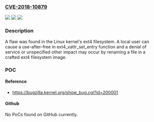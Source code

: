 ### [CVE-2018-10879](https://cve.mitre.org/cgi-bin/cvename.cgi?name=CVE-2018-10879)
![](https://img.shields.io/static/v1?label=Product&message=Red%20Hat%20Enterprise%20Linux%207&color=blue)
![](https://img.shields.io/static/v1?label=Version&message=!%200%3A3.10.0-957.rt56.910.el7%20&color=brighgreen)
![](https://img.shields.io/static/v1?label=Vulnerability&message=Use%20After%20Free&color=brighgreen)

### Description

A flaw was found in the Linux kernel's ext4 filesystem. A local user can cause a use-after-free in ext4_xattr_set_entry function and a denial of service or unspecified other impact may occur by renaming a file in a crafted ext4 filesystem image.

### POC

#### Reference
- https://bugzilla.kernel.org/show_bug.cgi?id=200001

#### Github
No PoCs found on GitHub currently.

